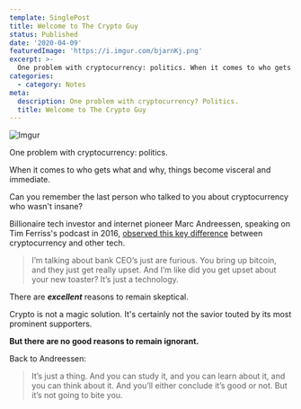 ```yaml
---
template: SinglePost
title: Welcome to The Crypto Guy
status: Published
date: '2020-04-09'
featuredImage: 'https://i.imgur.com/bjarnKj.png'
excerpt: >-
  One problem with cryptocurrency: politics. When it comes to who gets what and why, things become visceral and immediate. Can you remember the last person who talked to you about cryptocurrency who wasn't insane?
categories:
  - category: Notes
meta:
  description: One problem with cryptocurrency? Politics.
  title: Welcome to The Crypto Guy
---
```


![Imgur](https://i.imgur.com/bjarnKj.png)

One problem with cryptocurrency: politics.

When it comes to who gets what and why, things become visceral and immediate.

Can you remember the last person who talked to you about cryptocurrency who wasn't insane?

Billionaire tech investor and internet pioneer Marc Andreessen, speaking on Tim Ferriss's podcast in 2016, [observed this key difference](https://tim.blog/2018/01/01/the-tim-ferriss-show-transcripts-marc-andreessen/) between cryptocurrency and other tech.

> I’m talking about bank CEO’s just are furious. You bring up bitcoin, and they just get really upset. And I’m like did you get upset about your new toaster? It’s just a technology.

There are **_excellent_** reasons to remain skeptical.

Crypto is not a magic solution. It's certainly not the savior touted by its most prominent supporters.

**But there are no good reasons to remain ignorant.**

Back to Andreessen:

> It’s just a thing. And you can study it, and you can learn about it, and you can think about it. And you’ll either conclude it’s good or not. But it’s not going to bite you.
